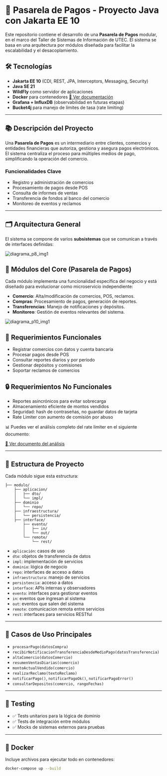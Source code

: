 # 🧾 Pasarela de Pagos - Proyecto Java con Jakarta EE 10

Este repositorio contiene el desarrollo de una **Pasarela de Pagos** modular, en el marco del Taller de Sistemas de Información de UTEC. El sistema se basa en una arquitectura por módulos diseñada para facilitar la escalabilidad y el desacoplamiento.

## 🛠️ Tecnologías

- **Jakarta EE 10** (CDI, REST, JPA, Interceptors, Messaging, Security)
- **Java SE 21**
- **WildFly** como servidor de aplicaciones
- **Docker** para contenedores [🔗 Ver documentación](/docs/docker.md)
- **Grafana + InfluxDB** (observabilidad en futuras etapas)
- **Bucket4j** para manejo de límites de tasa (rate limiting)

---

## 📚 Descripción del Proyecto

Una **Pasarela de Pagos** es un intermediario entre clientes, comercios y entidades financieras que autoriza, gestiona y asegura pagos electrónicos. El sistema centraliza el proceso para múltiples medios de pago, simplificando la operación del comercio.

### Funcionalidades Clave

- Registro y administración de comercios
- Procesamiento de pagos desde POS
- Consulta de informes de ventas
- Transferencia de fondos al banco del comercio
- Monitoreo de eventos y reclamos

---

## 🗂️ Arquitectura General

El sistema se compone de varios **subsistemas** que se comunican a través de interfaces definidas:

![diagrama_p8_img1](https://github.com/user-attachments/assets/a6f87bac-ba3f-4001-8496-d52009a1e129)

## 🔧 Módulos del Core (Pasarela de Pagos)

Cada módulo implementa una funcionalidad específica del negocio y está diseñado para evolucionar como microservicio independiente:

- **Comercio**: Alta/modificación de comercios, POS, reclamos.
- **Compras**: Procesamiento de pagos, generación de reportes.
- **Transferencias**: Manejo de notificaciones y depósitos.
- **Monitoreo**: Gestión de eventos relevantes del sistema.

![diagrama_p10_img1](https://github.com/user-attachments/assets/e0a576ba-9150-4eaf-8106-1190964acb2a)

## 📌 Requerimientos Funcionales

- Registrar comercios con datos y cuenta bancaria
- Procesar pagos desde POS
- Consultar reportes diarios y por período
- Gestionar depósitos y comisiones
- Soportar reclamos de comercios

## 🔒 Requerimientos No Funcionales

- Reportes asincrónicos para evitar sobrecarga
- Almacenamiento eficiente de montos vendidos
- Seguridad: hash de contraseñas, no guardar datos de tarjeta
- Rate Limiter con aumento de comisión por abuso

📊 Puedes ver el análisis completo del rate limiter en el siguiente documento:

[🔗 Ver documento del análisis](/docs/rate_limit.md)

---

## 🧱 Estructura de Proyecto

Cada módulo sigue esta estructura:


```plaintext
├── modulo/
    ├── aplicacion/
    │   ├── dto/
    │   └── impl/
    ├── dominio
    │   └── repo/
    ├── infraestructura/
    │   └── persistencia/
    ├── interface/
        ├── evento/
        │   ├── in/
        │   └── out/
        └── remote/
            └── rest/
```

- `aplicación`: casos de uso
- `dto`: objetos de transferencia de datos
- `impl`: implementación de servicios
- `dominio`: lógica de negocio
- `repo`: interfaces de acceso a datos
- `infraestructura`: manejo de servicios
- `persistencia`: acceso a datos
- `interface`: APIs internas y observadores
- `evento`: interfaces para gestionar eventos
- `in`: eventos que ingresan al sistema
- `out`: eventos que salen del sistema
- `remote`: comunicacion remota entre servicios
- `rest`: interfaces para servicios RESTful

---

## 🔄 Casos de Uso Principales

- `procesarPago(datosCompra)`
- `recibirNotificacionTransferenciaDesdeMedioPago(datosTransferencia)`
- `altaComercio(datosComercio)`
- `resumenVentasDiarias(comercio)`
- `montoActualVendido(comercio)`
- `realizarReclamo(textoReclamo)`
- `notificarPago()`, `notificarPagoOk()`, `notificarPagoError()`
- `consultarDepositos(comercio, rangoFechas)`

---

## 🧪 Testing

- ✅ Tests unitarios para la lógica de dominio
- ✅ Tests de integración entre módulos
- ✅ Mocks de sistemas externos para pruebas

---

## 🐳 Docker

Incluye archivos para ejecutar todo en contenedores:

```bash
docker-compose up --build

